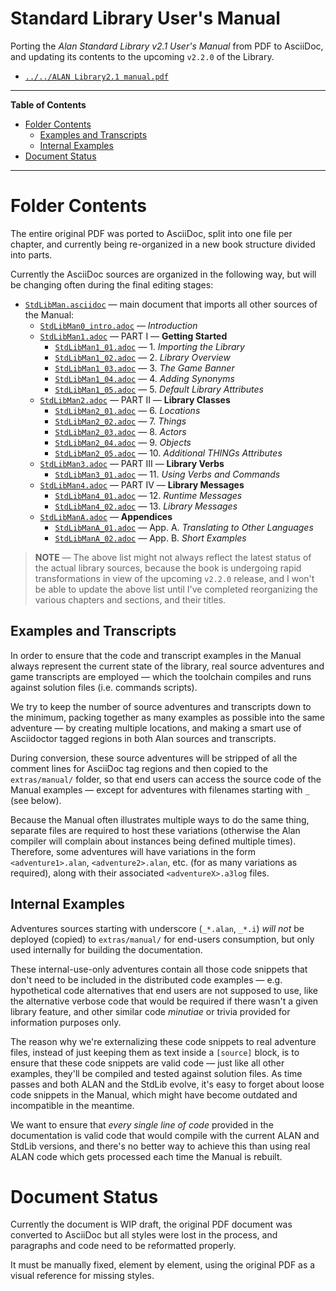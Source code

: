 # Standard Library User's Manual

Porting the _Alan Standard Library v2.1 User's Manual_ from PDF to AsciiDoc, and updating its contents to the upcoming `v2.2.0` of the Library.

- [`../../ALAN Library2.1 manual.pdf`][Man PDF]

-----

**Table of Contents**

<!-- MarkdownTOC autolink="true" bracket="round" autoanchor="false" lowercase="only_ascii" uri_encoding="true" levels="1,2,3" -->

- [Folder Contents](#folder-contents)
    - [Examples and Transcripts](#examples-and-transcripts)
    - [Internal Examples](#internal-examples)
- [Document Status](#document-status)

<!-- /MarkdownTOC -->

-----


# Folder Contents

The entire original PDF was ported to AsciiDoc, split into one file per chapter, and currently being re-organized in a new book structure divided into parts.

Currently the AsciiDoc sources are organized in the following way, but will be changing often during the final editing stages:

- [`StdLibMan.asciidoc`][man] — main document that imports all other sources of the Manual:
    + [`StdLibMan0_intro.adoc`][man0] — _Introduction_
    + [`StdLibMan1.adoc`][man1] — PART I — __Getting Started__
        * [`StdLibMan1_01.adoc`][man1_1] — 1. _Importing the Library_
        * [`StdLibMan1_02.adoc`][man1_2] — 2. _Library Overview_
        * [`StdLibMan1_03.adoc`][man1_3] — 3. _The Game Banner_
        * [`StdLibMan1_04.adoc`][man1_4] — 4. _Adding Synonyms_
        * [`StdLibMan1_05.adoc`][man1_5] — 5. _Default Library Attributes_
    + [`StdLibMan2.adoc`][man2] — PART II — __Library Classes__
        * [`StdLibMan2_01.adoc`][man2_1] — 6. _Locations_
        * [`StdLibMan2_02.adoc`][man2_2] — 7. _Things_
        * [`StdLibMan2_03.adoc`][man2_3] — 8. _Actors_
        * [`StdLibMan2_04.adoc`][man2_4] — 9. _Objects_
        * [`StdLibMan2_05.adoc`][man2_5] — 10. _Additional THINGs Attributes_
    + [`StdLibMan3.adoc`][man3] — PART III — __Library Verbs__
        * [`StdLibMan3_01.adoc`][man3_1] — 11. _Using Verbs and Commands_
    + [`StdLibMan4.adoc`][man4] — PART IV — __Library Messages__
        * [`StdLibMan4_01.adoc`][man4_1] — 12. _Runtime Messages_
        * [`StdLibMan4_02.adoc`][man4_2] — 13. _Library Messages_
    + [`StdLibManA.adoc`][manA] — __Appendices__
        * [`StdLibManA_01.adoc`][manA_1] — App. A. _Translating to Other Languages_
        * [`StdLibManA_02.adoc`][manA_2] — App. B. _Short Examples_


> **NOTE** — The above list might not always reflect the latest status of the actual library sources, because the book is undergoing rapid transformations in view of the upcoming `v2.2.0` release, and I won't be able to update the above list until I've completed reorganizing the various chapters and sections, and their titles.


## Examples and Transcripts

In order to ensure that the code and transcript examples in the Manual always represent the current state of the library, real source adventures and game transcripts are employed — which the toolchain compiles and runs against solution files (i.e. commands scripts).

We try to keep the number of source adventures and transcripts down to the minimum, packing together as many examples as possible into the same adventure — by creating multiple locations, and making a smart use of Asciidoctor tagged regions in both Alan sources and transcripts.

During conversion, these source adventures will be stripped of all the comment lines for AsciiDoc tag regions and then copied to the `extras/manual/` folder, so that end users can access the source code of the Manual examples — except for adventures with filenames starting with `_` (see below).

Because the Manual often illustrates multiple ways to do the same thing, separate files are required to host these variations (otherwise the Alan compiler will complain about instances being defined multiple times).
Therefore, some adventures will have variations in the form `<adventure1>.alan`,  `<adventure2>.alan`, etc. (for as many variations as required), along with their associated `<adventureX>.a3log` files.

## Internal Examples

Adventures sources starting with underscore (`_*.alan`, `_*.i`) _will not_ be deployed (copied) to `extras/manual/` for end-users consumption, but only used internally for building the documentation.

These internal-use-only adventures contain all those code snippets that don't need to be included in the distributed code examples — e.g. hypothetical code alternatives that end users are not supposed to use, like the alternative verbose code that would be required if there wasn't a given library feature, and other similar code _minutiae_ or trivia provided for information purposes only.

The reason why we're externalizing these code snippets to real adventure files, instead of just keeping them as text inside a `[source]` block, is to ensure that these code snippets are valid code — just like all other examples, they'll be compiled and tested against solution files. As time passes and both ALAN and the StdLib evolve, it's easy to forget about loose code snippets in the Manual, which might have become outdated and incompatible in the meantime.

We want to ensure that _every single line of code_ provided in the documentation is valid code that would compile with the current ALAN and StdLib versions, and there's no better way to achieve this than using real ALAN code which gets processed each time the Manual is rebuilt.

# Document Status

Currently the document is WIP draft, the original PDF document was converted to AsciiDoc but all styles were lost in the process, and paragraphs and code need to be reformatted properly.

It must be manually fixed, element by element, using the original PDF as a visual reference for missing styles.

<!-----------------------------------------------------------------------------
                               REFERENCE LINKS
------------------------------------------------------------------------------>

[Man PDF]: ../../ALAN%20Library2.1%20manual.pdf "View the original PDF Manual"

<!-- Manual ADoc sources -->

[man]: ./StdLibMan.asciidoc
[man0]: ./StdLibMan0_intro.adoc

[man1]: ./StdLibMan1.adoc
[man1_1]: ./StdLibMan1_01.adoc
[man1_2]: ./StdLibMan1_02.adoc
[man1_3]: ./StdLibMan1_03.adoc
[man1_4]: ./StdLibMan1_04.adoc
[man1_5]: ./StdLibMan1_05.adoc

[man2]: ./StdLibMan2.adoc
[man2_1]: ./StdLibMan2_01.adoc
[man2_2]: ./StdLibMan2_02.adoc
[man2_3]: ./StdLibMan2_03.adoc
[man2_4]: ./StdLibMan2_04.adoc
[man2_5]: ./StdLibMan2_05.adoc

[man3]: ./StdLibMan3.adoc
[man3_1]: ./StdLibMan3_01.adoc

[man4]: ./StdLibMan4.adoc
[man4_1]: ./StdLibMan4_01.adoc
[man4_2]: ./StdLibMan4_02.adoc

[manA]: ./StdLibManA.adoc
[manA_1]: ./StdLibManA_01.adoc
[manA_2]: ./StdLibManA_02.adoc

<!-- EOF -->
